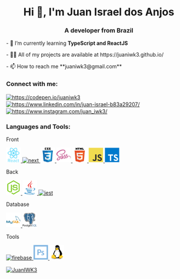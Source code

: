 <h1 align="center">Hi 👋, I'm Juan Israel dos Anjos</h1>
<h3 align="center">A developer from Brazil</h3>

<p>
    <!-- 🔭 I’m currently working on -->
</p>
<p> - 🌱 I’m currently learning
    <strong>TypeScript and ReactJS</strong>
</p>
<p> - 👨‍💻 All of my projects are available at https://juaniwk3.github.io/
</p>
<p> - 📫 How to reach me **juaniwk3@gmail.com**</p>


<h3 align="left">Connect with me:</h3>
<p align="left">
    <a href="https://codepen.io/https://codepen.io/juaniwk3" target="blank">
    <img
        align="center"
        src="https://raw.githubusercontent.com/rahuldkjain/github-profile-readme-generator/master/src/images/icons/Social/codepen.svg"
        alt="https://codepen.io/juaniwk3"
        height="30"
        width="40"
    />
    </a>
    <a
    href="https://linkedin.com/in/https://www.linkedin.com/in/juan-israel-b83a29207/"
    target="blank"
    >
    <img
        align="center"
        src="https://raw.githubusercontent.com/rahuldkjain/github-profile-readme-generator/master/src/images/icons/Social/linked-in-alt.svg"
        alt="https://www.linkedin.com/in/juan-israel-b83a29207/"
        height="30"
        width="40"
    />
    </a>
    <a
    href="https://instagram.com/https://www.instagram.com/juan_iwk3/"
    target="blank"
    >
    <img
        align="center"
        src="https://raw.githubusercontent.com/rahuldkjain/github-profile-readme-generator/master/src/images/icons/Social/instagram.svg"
        alt="https://www.instagram.com/juan_iwk3/"
        height="30"
        width="40"
    />
    </a>
</p>

<h3 align="left">Languages and Tools:</h3>

<p>Front</p>

<p align="left">
    <a href="https://reactjs.org/" target="_blank">
    <img
        src="https://raw.githubusercontent.com/devicons/devicon/master/icons/react/react-original-wordmark.svg"
        alt="react"
        width="40"
        height="40"
    />
    </a>
    <a href="https://nextjs.org/" target="_blank">
    <img
        src="https://cdn.worldvectorlogo.com/logos/nextjs-2.svg"
        alt="next"
        width="40"
        height="40"
    />
    </a>
    <a href="https://www.w3schools.com/css/" target="_blank">
    <img
        src="https://raw.githubusercontent.com/devicons/devicon/master/icons/css3/css3-original-wordmark.svg"
        alt="css3"
        width="40"
        height="40"
    />
    </a>
    </a> <a href="https://sass-lang.com" target="_blank" rel="noreferrer"> <img src="https://raw.githubusercontent.com/devicons/devicon/master/icons/sass/sass-original.svg" alt="sass" width="40" height="40"/> </a>
    <a href="https://www.w3.org/html/" target="_blank">
    <img
        src="https://raw.githubusercontent.com/devicons/devicon/master/icons/html5/html5-original-wordmark.svg"
        alt="html5"
        width="40"
        height="40"
    />
    </a>
    <a
    href="https://developer.mozilla.org/en-US/docs/Web/JavaScript"
    target="_blank"
    >
    <img
        src="https://raw.githubusercontent.com/devicons/devicon/master/icons/javascript/javascript-original.svg"
        alt="javascript"
        width="40"
        height="40"
    />
    </a>
    <a href="https://www.typescriptlang.org/" target="_blank">
    <img
        src="https://raw.githubusercontent.com/devicons/devicon/master/icons/typescript/typescript-original.svg"
        alt="typescript"
        width="40"
        height="40"
    />
    </a>
    <p>Back</p>
    <a href="https://nodejs.org/en/about/" target="_blank">
    <img
        src="https://raw.githubusercontent.com/devicons/devicon/master/icons/nodejs/nodejs-original.svg"
        alt="javascript"
        width="40"
        height="40"
    />
    </a>
    <a href="https://www.java.com" target="_blank">
    <img
        src="https://raw.githubusercontent.com/devicons/devicon/master/icons/java/java-original.svg"
        alt="java"
        width="40"
        height="40"
    />
    </a>
    <a href="https://jestjs.io" target="_blank">
    <img
        src="https://www.vectorlogo.zone/logos/jestjsio/jestjsio-icon.svg"
        alt="jest"
        width="40"
        height="40"
    />
    </a>
    <p>Database</p>
    <a href="https://www.mysql.com/" target="_blank">
    <img
        src="https://raw.githubusercontent.com/devicons/devicon/master/icons/mysql/mysql-original-wordmark.svg"
        alt="mysql"
        width="40"
        height="40"
    />
    </a>
    <a href="https://www.postgresql.org" target="_blank">
    <img
        src="https://raw.githubusercontent.com/devicons/devicon/master/icons/postgresql/postgresql-original-wordmark.svg"
        alt="postgresql"
        width="40"
        height="40"
    />
    </a>
    <p>Tools</p>
    <a href="https://firebase.google.com/" target="_blank">
        <img
            src="https://www.vectorlogo.zone/logos/firebase/firebase-icon.svg"
            alt="firebase"
            width="40"
            height="40"
        />
    </a>
    <a href="https://www.photoshop.com/en" target="_blank">
    <img
        src="https://raw.githubusercontent.com/devicons/devicon/master/icons/photoshop/photoshop-line.svg"
        alt="photoshop"
        width="40"
        height="40"
    />
    </a>
    <a href="https://www.linux.org/" target="_blank">
    <img
        src="https://raw.githubusercontent.com/devicons/devicon/master/icons/linux/linux-original.svg"
        alt="linux"
        width="40"
        height="40"
    />
    </a>
</p>
<a href="#"
    ><img
    align="center"
    src="https://github-readme-stats.vercel.app/api/top-langs?username=JuanIWK3&show_icons=true&theme=dark&locale=en&layout=compact"
    alt="JuanIWK3"
/></a>
